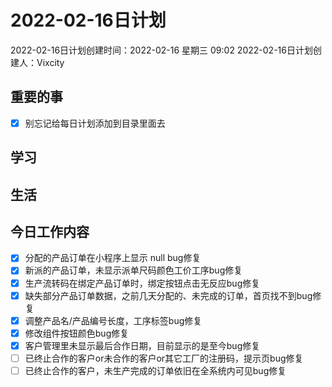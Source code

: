 # 2022-02-16日计划

2022-02-16日计划创建时间：2022-02-16 星期三  09:02
2022-02-16日计划创建人：Vixcity

## 重要的事
- [x] 别忘记给每日计划添加到目录里面去

## 学习

## 生活

## 今日工作内容
- [x] 分配的产品订单在小程序上显示 null bug修复
- [x] 新派的产品订单，未显示派单尺码颜色工价工序bug修复
- [x] 生产流转码在绑定产品订单时，绑定按钮点击无反应bug修复
- [x] 缺失部分产品订单数据，之前几天分配的、未完成的订单，首页找不到bug修复
- [x] 调整产品名/产品编号长度，工序标签bug修复
- [x] 修改组件按钮颜色bug修复
- [x] 客户管理里未显示最后合作日期，目前显示的是至今bug修复
- [ ] 已终止合作的客户or未合作的客户or其它工厂的注册码，提示页bug修复
- [ ] 已终止合作的客户，未生产完成的订单依旧在全系统内可见bug修复